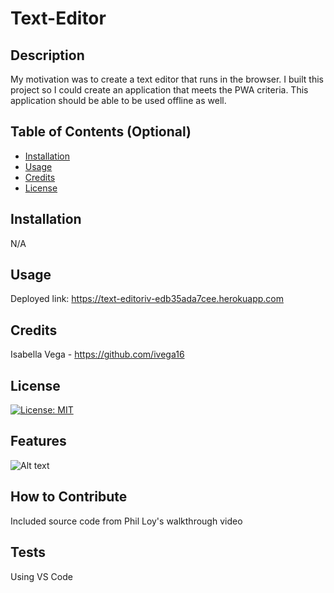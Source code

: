 # Text-Editor

## Description

My motivation was to create a text editor that runs in the browser. I built this project so  I could create an application that meets the PWA criteria. This application should be able to be used offline as well. 

## Table of Contents (Optional)

- [Installation](#installation)
- [Usage](#usage)
- [Credits](#credits)
- [License](#license)

## Installation

N/A

## Usage
Deployed link: https://text-editoriv-edb35ada7cee.herokuapp.com

## Credits

Isabella Vega - https://github.com/ivega16

## License

[![License: MIT](https://img.shields.io/badge/License-MIT-yellow.svg)](https://opensource.org/licenses/MIT)


## Features

![Alt text](<Screenshot 2023-12-08 at 9.00.10 PM.png>)


## How to Contribute

Included source code from Phil Loy's walkthrough video

## Tests

Using VS Code
